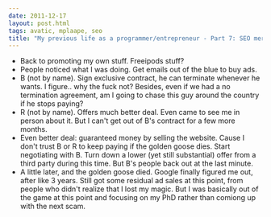 ```yaml
---
date: 2011-12-17
layout: post.html
tags: avatic, mplaape, seo
title: "My previous life as a programmer/entrepreneur - Part 7: SEO mercenary for hire"
---
```


- Back to promoting my own stuff. Freeipods stuff?
- People noticed what I was doing. Get emails out of the blue to buy ads.
- B (not by name). Sign exclusive contract, he can terminate whenever he wants. I figure.. why the fuck not? Besides, even if we had a no termination agreement, am I going to chase this guy around the country if he stops paying?
- R (not by name). Offers much better deal. Even came to see me in person about it. But I can't get out of B's contract for a few more months.
- Even better deal: guaranteed money by selling the website. Cause I don't trust B or R to keep paying if the golden goose dies. Start negotiating with B. Turn down a lower (yet still substantial) offer from a third party during this time. But B's people back out at the last minute.
- A little later, and the golden goose died. Google finally figured me out, after like 3 years. Still got some residual ad sales at this point, from people who didn't realize that I lost my magic. But I was basically out of the game at this point and focusing on my PhD rather than comiong up with the next scam.
